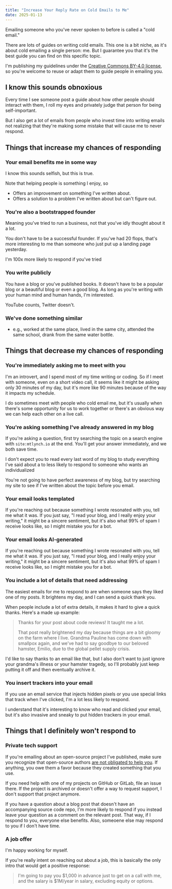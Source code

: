 ```yaml
---
title: "Increase Your Reply Rate on Cold Emails to Me"
date: 2025-01-13
---
```


Emailing someone who you've never spoken to before is called a "cold email."

There are lots of guides on writing cold emails. This one is a bit niche, as it's about cold emailing a single person: me. But I guarantee you that it's the best guide you can find on this specific topic.

I'm publishing my guidelines under the [Creative Commons BY-4.0 license](https://creativecommons.org/licenses/by/4.0/), so you're welcome to reuse or adapt them to guide people in emailing you.

## I know this sounds obnoxious

Every time I see someone post a guide about how other people should interact with them, I roll my eyes and privately judge that person for being self-important.

But I also get a lot of emails from people who invest time into writing emails not realizing that they're making some mistake that will cause me to never respond.

## Things that increase my chances of responding

### Your email benefits me in some way

I know this sounds selfish, but this is true.

Note that helping people is something I enjoy, so

- Offers an improvement on something I've written about.
- Offers a solution to a problem I've written about but can't figure out.

### You're also a bootstrapped founder

Meaning you've tried to run a business, not that you've idly thought about it a lot.

You don't have to be a successful founder. If you've had 20 flops, that's more interesting to me than someone who just put up a landing page yesterday.

I'm 100x more likely to respond if you've tried

### You write publicly

You have a blog or you've published books. It doesn't have to be a popular blog or a beautiful blog or even a good blog. As long as you're writing with your human mind and human hands, I'm interested.

YouTube counts, Twitter doesn't.

### We've done something similar

- e.g., worked at the same place, lived in the same city, attended the same school, drank from the same water bottle.

## Things that decrease my chances of responding

### You're immediately asking me to meet with you

I'm an introvert, and I spend most of my time writing or coding. So if I meet with someone, even on a short video call, it seems like it might be asking only 30 minutes of my day, but it's more like 90 minutes because of the way it impacts my schedule.

I do sometimes meet with people who cold email me, but it's usually when there's some opportunity for us to work together or there's an obvious way we can help each other on a live call.

### You're asking something I've already answered in my blog

If you're asking a question, first try searching the topic on a search engine with `site:mtlynch.io` at the end. You'll get your answer immediately, and we both save time.

I don't expect you to read every last word of my blog to study everything I've said about a to less likely to respond to someone who wants an individualized

You're not going to have perfect awareness of my blog, but try searching my site to see if I've written about the topic before you email.

### Your email looks templated

If you're reaching out because something I wrote resonated with you, tell me what it was. If you just say, "I read your blog, and I really enjoy your writing," it might be a sincere sentiment, but it's also what 99% of spam I receive looks like, so I might mistake you for a bot.

### Your email looks AI-generated

If you're reaching out because something I wrote resonated with you, tell me what it was. If you just say, "I read your blog, and I really enjoy your writing," it might be a sincere sentiment, but it's also what 99% of spam I receive looks like, so I might mistake you for a bot.

### You include a lot of details that need addressing

The easiest emails for me to respond to are when someone says they liked one of my posts. It brightens my day, and I can send a quick thank you.

When people include a lot of extra details, it makes it hard to give a quick thanks. Here's a made up example:

> Thanks for your post about code reviews! It taught me a lot.
>
> That post really brightened my day because things are a bit gloomy on the farm where I live. Grandma Pauline has come down with smallpox again, and we've had to say goodbye to our beloved hamster, Emilio, due to the global pellet supply crisis.

I'd like to say thanks to an email like that, but I also don't want to just ignore your grandma's illness or your hamster tragedy, so I'll probably just keep putting it off and then eventually archive it.

### You insert trackers into your email

If you use an email service that injects hidden pixels or you use special links that track when I've clicked, I'm a lot less likely to respond.

I understand that it's interesting to know who read and clicked your email, but it's also invasive and sneaky to put hidden trackers in your email.

## Things that I definitely won't respond to

### Private tech support

If you're emailing about an open-source project I've published, make sure you recognize that open-source authors [are not obligated to help you](https://mikemcquaid.com/open-source-maintainers-owe-you-nothing/). If anything, you owe them a favor because they created something that you use.

If you need help with one of my projects on GitHub or GitLab, file an issue there. If the project is archived or doesn't offer a way to request support, I don't support that project anymore.

If you have a question about a blog post that doesn't have an accompanying source code repo, I'm more likely to respond if you instead leave your question as a comment on the relevant post. That way, if I respond to you, everyone else benefits. Also, someoene else may respond to you if I don't have time.

### A job offer

I'm happy working for myself.

If you're really intent on reaching out about a job, this is basically the only intro that would get a positive response:

> I'm going to pay you $1,000 in advance just to get on a call with me, and the salary is $1M/year in salary, excluding equity or options.
